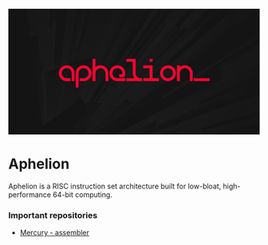 ![Aphelion Logo](https://github.com/orbit-systems/aphelion/blob/main/readme-assets/aphelion64.png)
# Aphelion
Aphelion is a RISC instruction set architecture built for low-bloat, high-performance 64-bit computing.


### Important repositories
- [Mercury - assembler](https://github.com/orbit-systems/mercury)
